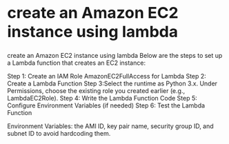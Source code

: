 <h1 style="font-size: 36px;"></strong>create an Amazon EC2 instance using lambda </strong></h1>
create an Amazon EC2 instance using lambda
Below are the steps to set up a Lambda function that creates an EC2 instance:

 Step 1: Create an IAM Role AmazonEC2FullAccess  for Lambda
 Step 2: Create a Lambda Function
 Step 3:Select the runtime as Python 3.x.
 Under Permissions, choose the existing role you created earlier (e.g., LambdaEC2Role).
 Step 4: Write the Lambda Function Code
 Step 5: Configure Environment Variables (if needed)
 Step 6: Test the Lambda Function




 
 
 Environment Variables:  the AMI ID, key pair name, security group ID, and subnet ID to avoid hardcoding them.
